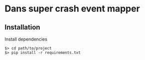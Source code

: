 # Dans super crash event mapper

## Installation
Install dependencies
```
$> cd path/to/project
$> pip install -r requirements.txt
```
